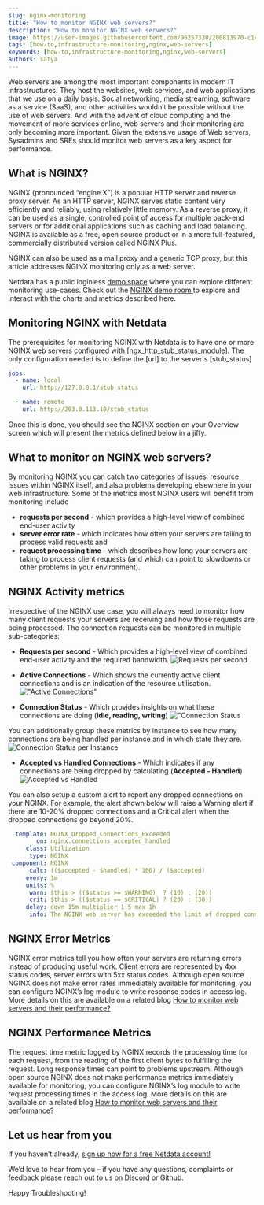 ```yaml
---
slug: nginx-monitoring
title: "How to monitor NGINX web servers?"
description: "How to monitor NGINX web servers?"
image: https://user-images.githubusercontent.com/96257330/200813970-c1cb5be7-21ec-4365-8cfd-bef9545197f1.png
tags: [how-to,infrastructure-monitoring,nginx,web-servers]
keywords: [how-to,infrastructure-monitoring,nginx,web-servers]
authors: satya
---
```

Web servers are among the most important components in modern IT infrastructures. They host the websites, web services, and web applications that we use on a daily basis. Social networking, media streaming, software as a service (SaaS), and other activities wouldn’t be possible without the use of web servers. And with the advent of cloud computing and the movement of more services online, web servers and their monitoring are only becoming more important. Given the extensive usage of Web servers, Sysadmins and SREs should monitor web servers as a key aspect for performance. 

<!--truncate-->

## What is NGINX?

NGINX (pronounced “engine X”) is a popular HTTP server and reverse proxy server. As an HTTP server, NGINX serves static content very efficiently and reliably, using relatively little memory. As a reverse proxy, it can be used as a single, controlled point of access for multiple back-end servers or for additional applications such as caching and load balancing. NGINX is available as a free, open source product or in a more full-featured, commercially distributed version called NGINX Plus.

NGINX can also be used as a mail proxy and a generic TCP proxy, but this article addresses NGINX monitoring only as a web server.

Netdata has a public loginless [demo space](https://app.netdata.cloud/spaces/netdata-demo) where you can explore different monitoring use-cases. Check out the <a href="https://app.netdata.cloud/spaces/netdata-demo/rooms/nginx/overview#chartName=menu_nginx">NGINX demo room </a>to explore and interact with the charts and metrics described here.


## Monitoring NGINX with Netdata

The prerequisites for monitoring NGINX with Netdata is to have one or more NGINX web servers configured with [ngx_http_stub_status_module].
The only configuration needed is to define the [url] to the server's [stub_status]

```yaml
jobs:
  - name: local
    url: http://127.0.0.1/stub_status

  - name: remote
    url: http://203.0.113.10/stub_status
```

Once this is done, you should see the NGINX section on your Overview screen which will present the metrics defined below in a jiffy.

## What to monitor on NGINX web servers?

By monitoring NGINX you can catch two categories of issues: resource issues within NGINX itself, and also problems developing elsewhere in your web infrastructure. Some of the metrics most NGINX users will benefit from monitoring include 
- **requests per second** - which provides a high-level view of combined end-user activity
- **server error rate** - which indicates how often your servers are failing to process valid requests and 
- **request processing time** - which describes how long your servers are taking to process client requests (and which can point to slowdowns or other problems in your environment).

## NGINX Activity metrics

Irrespective of the NGINX use case, you will always need to monitor how many client requests your servers are receiving and how those requests are being processed.
The connection requests can be monitored in multiple sub-categories:

- **Requests per second** - Which provides a high-level view of combined end-user activity and the required bandwidth.
![Requests per second](https://user-images.githubusercontent.com/96257330/200830717-e2df3c9d-c02b-4de5-9a29-685d5ac4a547.png)

- **Active Connections** - Which shows the currently active client connections and is an indication of the resource utilisation.
!["Active Connections"](https://user-images.githubusercontent.com/96257330/200822049-6aebe009-78bc-48c8-aa2a-83cd90174004.png)

- **Connection Status** - Which provides insights on what these connections are doing (**idle, reading, writing**)
!["Connection Status](https://user-images.githubusercontent.com/96257330/200822841-60d29358-3e08-4221-a283-6b6a07a1829f.png)

You can additionally group these metrics by instance to see how many connections are being handled per instance and in which state they are.
![Connection Status per Instance](https://user-images.githubusercontent.com/96257330/200823083-2a35da9f-f6fc-4199-8c64-78b9417d4702.png)


- **Accepted vs Handled Connections** - Which indicates if any connections are being dropped by calculating (**Accepted - Handled**) 
![Accepted vs Handled](https://user-images.githubusercontent.com/96257330/200823600-b4a0c2d3-c430-4f94-b6e8-8ac1b4f2252b.png)

You can also setup a custom alert to report any dropped connections on your NGINX.
For example, the alert shown below will raise a Warning alert if there are 10-20% dropped connections and a Critical alert when the dropped connections go beyond 20%.

```yaml
  template: NGINX_Dropped_Connections_Exceeded
        on: nginx.connections_accepted_handled
     class: Utilization
      type: NGINX
 component: NGINX
      calc: (($accepted - $handled) * 100) / ($accepted)
     every: 1m
     units: %
      warn: $this > (($status >= $WARNING)  ? (10) : (20))
      crit: $this > (($status == $CRITICAL) ? (20) : (30))
     delay: down 15m multiplier 1.5 max 1h
      info: The NGINX web server has exceeded the limit of dropped connections
```
## NGINX Error Metrics

NGINX error metrics tell you how often your servers are returning errors instead of producing useful work. Client errors are represented by 4xx status codes, server errors with 5xx status codes.
Although open source NGINX does not make error rates immediately available for monitoring, you can configure NGINX’s log module to write response codes in access log. More details on this are available on a related blog [How to monitor web servers and their performance?](https://blog.netdata.cloud/web-servers-and-their-performance/)

## NGINX Performance Metrics

The request time metric logged by NGINX records the processing time for each request, from the reading of the first client bytes to fulfilling the request. Long response times can point to problems upstream.
Although open source NGINX does not make performance metrics immediately available for monitoring, you can configure NGINX’s log module to write request processing times in the access log. More details on this are available on a related blog [How to monitor web servers and their performance?](https://blog.netdata.cloud/web-servers-and-their-performance/)


## Let us hear from you

If you haven’t already, <a href="https://app.netdata.cloud/">sign up now for a free Netdata account!</a>

We’d love to hear from you – if you have any questions, complaints or feedback please reach out to us on <a href="https://discord.com/invite/mPZ6WZKKG2">Discord</a> or <a href="https://github.com/netdata/netdata/">Github</a>.

Happy Troubleshooting!
